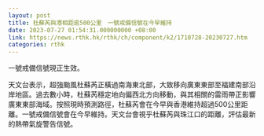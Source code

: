 ```yaml
---
layout: post
title: 杜蘇芮與港相距逾500公里　一號戒備信號在今早維持
date: 2023-07-27 01:54:31.000000000 +08:00
link: https://news.rthk.hk/rthk/ch/component/k2/1710728-20230727.htm
categories: rthk
---
```


一號戒備信號現正生效。

天文台表示，超強颱風杜蘇芮正橫過南海東北部，大致移向廣東東部至福建南部沿岸地區。過去數小時，杜蘇芮穩定地向偏西北方向移動，與其相關的雷雨帶正影響廣東東部海域。按照現時預測路徑，杜蘇芮會在今早與香港維持超過500公里距離。一號戒備信號會在今早維持。天文台會視乎杜蘇芮與珠江口的距離，評估最新的熱帶氣旋警告信號。
